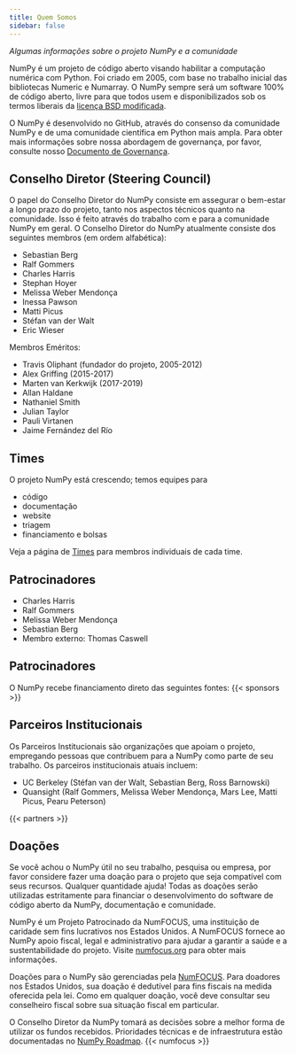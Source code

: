 ```yaml
---
title: Quem Somos
sidebar: false
---
```


_Algumas informações sobre o projeto NumPy e a comunidade_

NumPy é um projeto de código aberto visando habilitar a computação numérica com Python. Foi criado em 2005, com base no trabalho inicial das bibliotecas Numeric e Numarray. O NumPy sempre será um software 100% de código aberto, livre para que todos usem e disponibilizados sob os termos liberais da [licença BSD modificada](https://github.com/numpy/numpy/blob/master/LICENSE.txt).

O NumPy é desenvolvido no GitHub, através do consenso da comunidade NumPy e de uma comunidade científica em Python mais ampla. Para obter mais informações sobre nossa abordagem de governança, por favor, consulte nosso [Documento de Governança](https://www.numpy.org/devdocs/dev/governance/index.html).


## Conselho Diretor (Steering Council)

O papel do Conselho Diretor do NumPy consiste em assegurar o bem-estar a longo prazo do projeto, tanto nos aspectos técnicos quanto na comunidade. Isso é feito através do trabalho com e para a comunidade NumPy em geral. O Conselho Diretor do NumPy atualmente consiste dos seguintes membros (em ordem alfabética):

- Sebastian Berg
- Ralf Gommers
- Charles Harris
- Stephan Hoyer
- Melissa Weber Mendonça
- Inessa Pawson
- Matti Picus
- Stéfan van der Walt
- Eric Wieser

Membros Eméritos:

- Travis Oliphant (fundador do projeto, 2005-2012)
- Alex Griffing (2015-2017)
- Marten van Kerkwijk (2017-2019)
- Allan Haldane
- Nathaniel Smith
- Julian Taylor
- Pauli Virtanen
- Jaime Fernández del Río


## Times

O projeto NumPy está crescendo; temos equipes para

- código
- documentação
- website
- triagem
- financiamento e bolsas

Veja a página de [Times](/gallery/team.html) para membros individuais de cada time.

## Patrocinadores

- Charles Harris
- Ralf Gommers
- Melissa Weber Mendonça
- Sebastian Berg
- Membro externo: Thomas Caswell

## Patrocinadores

O NumPy recebe financiamento direto das seguintes fontes:
{{< sponsors >}}


## Parceiros Institucionais

Os Parceiros Institucionais são organizações que apoiam o projeto, empregando pessoas que contribuem para a NumPy como parte de seu trabalho. Os parceiros institucionais atuais incluem:

- UC Berkeley (Stéfan van der Walt, Sebastian Berg, Ross Barnowski)
- Quansight (Ralf Gommers, Melissa Weber Mendonça, Mars Lee, Matti Picus, Pearu Peterson)

{{< partners >}}


## Doações

Se você achou o NumPy útil no seu trabalho, pesquisa ou empresa, por favor considere fazer uma doação para o projeto que seja compatível com seus recursos. Qualquer quantidade ajuda! Todas as doações serão utilizadas estritamente para financiar o desenvolvimento do software de código aberto da NumPy, documentação e comunidade.

NumPy é um Projeto Patrocinado da NumFOCUS, uma instituição de caridade sem fins lucrativos nos Estados Unidos. A NumFOCUS fornece ao NumPy apoio fiscal, legal e administrativo para ajudar a garantir a saúde e a sustentabilidade do projeto. Visite [numfocus.org](https://numfocus.org) para obter mais informações.

Doações para o NumPy são gerenciadas pela [NumFOCUS](https://numfocus.org). Para doadores nos Estados Unidos, sua doação é dedutível para fins fiscais na medida oferecida pela lei. Como em qualquer doação, você deve consultar seu conselheiro fiscal sobre sua situação fiscal em particular.

O Conselho Diretor da NumPy tomará as decisões sobre a melhor forma de utilizar os fundos recebidos. Prioridades técnicas e de infraestrutura estão documentadas no [NumPy Roadmap](https://www.numpy.org/neps/index.html#roadmap).
{{< numfocus >}}
